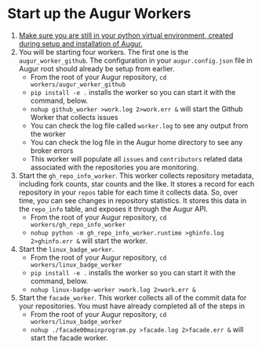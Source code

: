# Start up the Augur Workers
1. [Make sure you are still in your python virtual environment, created during setup and installation of Augur.](./installing-augur.md)
2. You will be starting four workers. The first one is the `augur_worker_github`. The configuration in your `augur.config.json` file in Augur root should already be setup from earlier. 
    - From the root of your Augur repository, `cd workers/augur_worker_github`
    - `pip install -e .` installs the worker so you can start it with the command, below. 
    - `nohup github_worker >work.log 2>work.err &` will start the Github Worker that collects issues
    - You can check the log file called `worker.log` to see any output from the worker
    - You can check the log file in the Augur home directory to see any broker errors
    - This worker will populate all `issues` and `contributors` related data associated with the repositories you are monitoring. 
3. Start the `gh_repo_info_worker`. This worker collects repository metadata, including fork counts, star counts and the like.  It stores a record for each repository in your `repos` table for each time it collects data. So, over time, you can see changes in repository statistics. It stores this data in the `repo_info` table, and exposes it through the Augur API. 
    - From the root of your Augur repository, `cd workers/gh_repo_info_worker`
    - `nohup python -m gh_repo_info_worker.runtime >ghinfo.log 2>ghinfo.err &` will start the worker. 
4. Start the `linux_badge_worker`. 
    - From the root of your Augur repository, `cd workers/linux_badge_worker`
    - `pip install -e .` installs the worker so you can start it with the command, below.
    - `nohup linux-badge-worker >work.log 2>work.err &`
5. Start the `facade_worker`. This worker collects all of the commit data for your repositories.  You must have already completed all of the steps in 
    - From the root of your Augur repository, `cd workers/linux_badge_worker`
    - `nohup ./facade00mainprogram.py >facade.log 2>facade.err &` will start the facade worker. 


